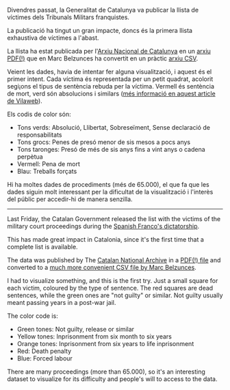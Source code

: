 Divendres passat, la Generalitat de Catalunya va publicar la llista de víctimes dels Tribunals Militars franquistes.

La publicació ha tingut un gran impacte, doncs és la primera llista exhaustiva de víctimes a l'abast.

La llista ha estat publicada per l'[Arxiu Nacional de Catalunya](http://anc.gencat.cat/ca/inici/) en un [arxiu PDF(!)](http://anc.gencat.cat/web/.content/anc/noticies/Documents/20170707_PC_Llei_11_reparacio_juridica_victimes_franquisme.pdf) que en Marc Belzunces ha convertit en un pràctic [arxiu CSV](https://github.com/marcbeldata/Repressaliats-Franquisme-Catalunya).

Veient les dades, havia de intentar fer alguna visualització, i aquest és el primer intent. Cada víctima és representada per un petit quadrat, acolorit segi¡ons el tipus de sentència rebuda per la víctima. Vermell és sentència de mort, verd són absolucions i similars ([més informació en aquest article de Vilaweb](http://www.vilaweb.cat/noticies/les-dades-de-la-repressio-franquista/)).

Els codis de color són:

* Tons verds: Absolució, Llibertat, Sobreseïment, Sense declaració de responsabilitats
* Tons grocs: Penes de presó menor de sis mesos a pocs anys
* Tons taronges: Presó de més de sis anys fins a vint anys o cadena perpètua
* Vermell: Pena de mort
* Blau: Treballs forçats

Hi ha moltes dades de procediments (més de 65.000), el que fa que les dades siguin molt interessant per la dificultat de la visualització i l'interès del públic per accedir-hi de manera senzilla.

*********

Last Friday, the Catalan Government released the list with the victims of the military court proceedings during the [Spanish Franco's dictatorship](https://en.wikipedia.org/wiki/Francisco_Franco). 

This has made great impact in Catalonia, since it's the first time that a complete list is available.

The data was published by The [Catalan National Archive](http://anc.gencat.cat/ca/inici/) in a [PDF(!) file](http://anc.gencat.cat/web/.content/anc/noticies/Documents/20170707_PC_Llei_11_reparacio_juridica_victimes_franquisme.pdf) and converted to a [much more convenient CSV file by Marc Belzunces](https://github.com/marcbeldata/Repressaliats-Franquisme-Catalunya).

I had to visualize something, and this is the first try. Just a small square for each victim, coloured by the type of sentence. The red squares are dead sentences, while the green ones are "not guilty" or similar. Not guilty usually meant passing years in a post-war jail.

The color code is:

* Green tones: Not guilty, release or similar
* Yellow tones: Inprisonment from six month to six years
* Orange tones: Inprisonment from six years to life inprisonment
* Red: Death penalty
* Blue: Forced labour


There are many proceedings (more than 65.000), so it's an interesting dataset to visualize for its difficulty and people's will to access to the data.